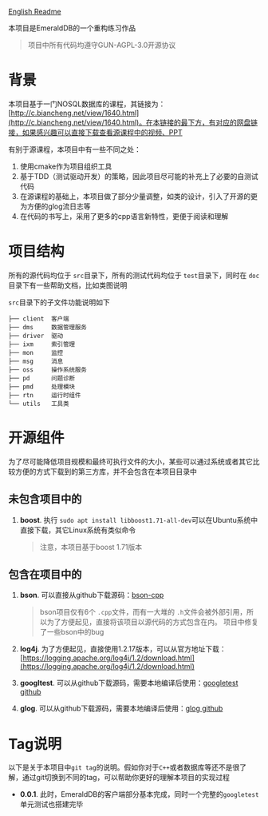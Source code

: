 [English Readme](./README.md)

本项目是EmeraldDB的一个重构练习作品

> 项目中所有代码均遵守GUN-AGPL-3.0开源协议

# 背景

本项目基于一门NOSQL数据库的课程，其链接为：[http://c.biancheng.net/view/1640.html](http://c.biancheng.net/view/1640.html)。在本链接的最下方，有对应的网盘链接，如果感兴趣可以直接下载查看源课程中的视频、PPT

有别于源课程，本项目中有一些不同之处：

1. 使用cmake作为项目组织工具
2. 基于TDD（测试驱动开发）的策略，因此项目尽可能的补充上了必要的自测试代码
3. 在源课程的基础上，本项目做了部分少量调整，如类的设计，引入了开源的更为方便的glog流日志等
4. 在代码的书写上，采用了更多的cpp语言新特性，更便于阅读和理解

# 项目结构

所有的源代码均位于 `src`目录下，所有的测试代码均位于 `test`目录下，同时在 `doc`目录下有一些帮助文档，比如类图说明

`src`目录下的子文件功能说明如下

```shell
├── client  客户端
├── dms     数据管理服务
├── driver  驱动
├── ixm     索引管理
├── mon     监控
├── msg     消息
├── oss     操作系统服务
├── pd      问题诊断
├── pmd     处理模块
├── rtn     运行时组件
└── utils   工具类
```

# 开源组件

为了尽可能降低项目规模和最终可执行文件的大小，某些可以通过系统或者其它比较方便的方式下载到的第三方库，并不会包含在本项目目录中

## 未包含项目中的

1. **boost**. 执行 `sudo apt install libboost1.71-all-dev`可以在Ubuntu系统中直接下载，其它Linux系统有类似命令
   > 注意，本项目基于boost 1.71版本
   >

## 包含在项目中的

1. **bson**. 可以直接从github下载源码：[bson-cpp](https://github.com/jbenet/bson-cpp)

   > bson项目仅有6个 `.cpp`文件，而有一大堆的 `.h`文件会被外部引用，所以为了方便起见，直接将该项目以源代码的方式包含在内。
   > 项目中修复了一些bson中的bug
   >
2. **log4j**. 为了方便起见，直接使用1.2.17版本，可以从官方地址下载：[https://logging.apache.org/log4j/1.2/download.html](https://logging.apache.org/log4j/1.2/download.html)
3. **googltest**. 可以从github下载源码，需要本地编译后使用：[googletest github](https://github.com/google/googletest)
4. **glog**. 可以从github下载源码，需要本地编译后使用：[glog github](https://github.com/google/glog)

# Tag说明
以下是关于本项目中`git tag`的说明。假如你对于`C++`或者数据库等还不是很了解，通过git切换到不同的tag，可以帮助你更好的理解本项目的实现过程
- **0.0.1**. 此时，EmeraldDB的客户端部分基本完成，同时一个完整的`googletest`单元测试也搭建完毕